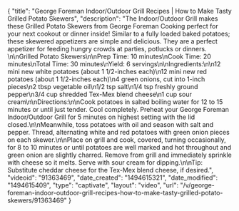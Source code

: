 {
    "title": "George Foreman Indoor\/Outdoor Grill Recipes | How to Make Tasty Grilled Potato Skewers",
    "description": "The Indoor\/Outdoor Grill makes these Grilled Potato Skewers from George Foreman Cooking perfect for your next cookout or dinner inside! Similar to a fully loaded baked potatoes; these skewered appetizers are simple and delicious. They are a perfect appetizer for feeding hungry crowds at parties, potlucks or dinners. \n\nGrilled Potato Skewers\n\nPrep Time: 10 minutes\nCook Time: 20 minutes\nTotal Time: 30 minutes\nYield: 6 servings\n\nIngredients:\n\n12 mini new white potatoes (about 1 1\/2-inches each)\n12 mini new red potatoes (about 1 1\/2-inches each)\n4 green onions, cut into 1-inch pieces\n2 tbsp vegetable oil\n1\/2 tsp salt\n1\/4 tsp freshly ground pepper\n3\/4 cup shredded Tex-Mex blend cheese\n1 cup sour cream\n\nDirections:\n\nCook potatoes in salted boiling water for 12 to 15 minutes or until just tender. Cool completely. Preheat your George Foreman Indoor\/Outdoor Grill for 5 minutes on highest setting with the lid closed.\n\nMeanwhile, toss potatoes with oil and season with salt and pepper. Thread, alternating white and red potatoes with green onion pieces on each skewer.\n\nPlace on grill and cook, covered, turning occasionally, for 8 to 10 minutes or until potatoes are well marked and hot throughout and green onion are slightly charred. Remove from grill and immediately sprinkle with cheese so it melts. Serve with sour cream for dipping.\n\nTip: Substitute cheddar cheese for the Tex-Mex blend cheese, if desired.",
    "videoid": "91363469",
    "date_created": "1494615321",
    "date_modified": "1494615409",
    "type": "captivate",
    "layout": "video",
    "url": "\/v\/george-foreman-indoor-outdoor-grill-recipes-how-to-make-tasty-grilled-potato-skewers\/91363469"
}